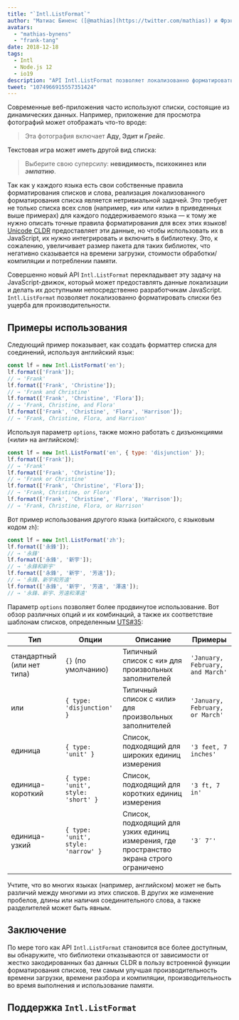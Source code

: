 ```yaml
---
title: "`Intl.ListFormat`"
author: "Матиас Биненс ([@mathias](https://twitter.com/mathias)) и Фрэнк Юнг-Фонг Танг"
avatars:
  - "mathias-bynens"
  - "frank-tang"
date: 2018-12-18
tags:
  - Intl
  - Node.js 12
  - io19
description: "API Intl.ListFormat позволяет локализованно форматировать списки без ущерба для производительности."
tweet: "1074966915557351424"
---
```

Современные веб-приложения часто используют списки, состоящие из динамических данных. Например, приложение для просмотра фотографий может отображать что-то вроде:

> Эта фотография включает **Аду, Эдит и _Грейс_**.

Текстовая игра может иметь другой вид списка:

> Выберите свою суперсилу: **невидимость, психокинез или _эмпатию_**.

Так как у каждого языка есть свои собственные правила форматирования списков и слова, реализация локализованного форматирования списка является нетривиальной задачей. Это требует не только списка всех слов (например, «и» или «или» в приведенных выше примерах) для каждого поддерживаемого языка — к тому же нужно описать точные правила форматирования для всех этих языков! [Unicode CLDR](http://cldr.unicode.org/translation/lists) предоставляет эти данные, но чтобы использовать их в JavaScript, их нужно интегрировать и включить в библиотеку. Это, к сожалению, увеличивает размер пакета для таких библиотек, что негативно сказывается на времени загрузки, стоимости обработки/компиляции и потреблении памяти.

<!--truncate-->
Совершенно новый API `Intl.ListFormat` перекладывает эту задачу на JavaScript-движок, который может предоставлять данные локализации и делать их доступными непосредственно разработчикам JavaScript. `Intl.ListFormat` позволяет локализованно форматировать списки без ущерба для производительности.

## Примеры использования

Следующий пример показывает, как создать форматтер списка для соединений, используя английский язык:

```js
const lf = new Intl.ListFormat('en');
lf.format(['Frank']);
// → 'Frank'
lf.format(['Frank', 'Christine']);
// → 'Frank and Christine'
lf.format(['Frank', 'Christine', 'Flora']);
// → 'Frank, Christine, and Flora'
lf.format(['Frank', 'Christine', 'Flora', 'Harrison']);
// → 'Frank, Christine, Flora, and Harrison'
```

Используя параметр `options`, также можно работать с дизъюнкциями («или» на английском):

```js
const lf = new Intl.ListFormat('en', { type: 'disjunction' });
lf.format(['Frank']);
// → 'Frank'
lf.format(['Frank', 'Christine']);
// → 'Frank or Christine'
lf.format(['Frank', 'Christine', 'Flora']);
// → 'Frank, Christine, or Flora'
lf.format(['Frank', 'Christine', 'Flora', 'Harrison']);
// → 'Frank, Christine, Flora, or Harrison'
```

Вот пример использования другого языка (китайского, с языковым кодом `zh`):

```js
const lf = new Intl.ListFormat('zh');
lf.format(['永鋒']);
// → '永鋒'
lf.format(['永鋒', '新宇']);
// → '永鋒和新宇'
lf.format(['永鋒', '新宇', '芳遠']);
// → '永鋒、新宇和芳遠'
lf.format(['永鋒', '新宇', '芳遠', '澤遠']);
// → '永鋒、新宇、芳遠和澤遠'
```

Параметр `options` позволяет более продвинутое использование. Вот обзор различных опций и их комбинаций, а также их соответствие шаблонам списков, определенным [UTS#35](https://unicode.org/reports/tr35/tr35-general.html#ListPatterns):


| Тип                   | Опции                                    | Описание                                                                                         | Примеры                              |
| --------------------- | ----------------------------------------- | ----------------------------------------------------------------------------------------------- | ------------------------------------ |
| стандартный (или нет типа) | `{}` (по умолчанию)                        | Типичный список с «и» для произвольных заполнителей                                              | `'January, February, and March'` |
| или                   | `{ type: 'disjunction' }`                 | Типичный список с «или» для произвольных заполнителей                                            | `'January, February, or March'`  |
| единица               | `{ type: 'unit' }`                        | Список, подходящий для широких единиц измерения                                                  | `'3 feet, 7 inches'`             |
| единица-короткий      | `{ type: 'unit', style: 'short' }`        | Список, подходящий для коротких единиц измерения                                                 | `'3 ft, 7 in'`                   |
| единица-узкий         | `{ type: 'unit', style: 'narrow' }`       | Список, подходящий для узких единиц измерения, где пространство экрана строго ограничено         | `'3′ 7″'`                        |


Учтите, что во многих языках (например, английском) может не быть различий между многими из этих списков. В других же изменение пробелов, длины или наличия соединительного слова, а также разделителей может быть явным.

## Заключение

По мере того как API `Intl.ListFormat` становится все более доступным, вы обнаружите, что библиотеки отказываются от зависимости от жестко закодированных баз данных CLDR в пользу встроенной функции форматирования списков, тем самым улучшая производительность времени загрузки, времени разбора и компиляции, производительность во время выполнения и использование памяти.

## Поддержка `Intl.ListFormat`

<feature-support chrome="72 /blog/v8-release-72#intl.listformat"
                 firefox="нет"
                 safari="нет"
                 nodejs="12 https://twitter.com/mathias/status/1120700101637353473"
                 babel="нет"></feature-support>
